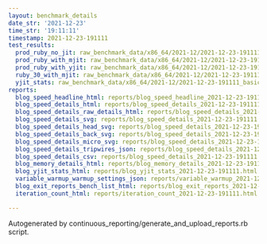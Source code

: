 ```yaml
---
layout: benchmark_details
date_str: '2021-12-23'
time_str: '19:11:11'
timestamp: 2021-12-23-191111
test_results:
  prod_ruby_no_jit: raw_benchmark_data/x86_64/2021-12/2021-12-23-191111_basic_benchmark_prod_ruby_no_jit.json
  prod_ruby_with_mjit: raw_benchmark_data/x86_64/2021-12/2021-12-23-191111_basic_benchmark_prod_ruby_with_mjit.json
  prod_ruby_with_yjit: raw_benchmark_data/x86_64/2021-12/2021-12-23-191111_basic_benchmark_prod_ruby_with_yjit.json
  ruby_30_with_mjit: raw_benchmark_data/x86_64/2021-12/2021-12-23-191111_basic_benchmark_ruby_30_with_mjit.json
  yjit_stats: raw_benchmark_data/x86_64/2021-12/2021-12-23-191111_basic_benchmark_yjit_stats.json
reports:
  blog_speed_headline_html: reports/blog_speed_headline_2021-12-23-191111.html
  blog_speed_details_html: reports/blog_speed_details_2021-12-23-191111.html
  blog_speed_details_raw_details_html: reports/blog_speed_details_2021-12-23-191111.raw_details.html
  blog_speed_details_svg: reports/blog_speed_details_2021-12-23-191111.svg
  blog_speed_details_head_svg: reports/blog_speed_details_2021-12-23-191111.head.svg
  blog_speed_details_back_svg: reports/blog_speed_details_2021-12-23-191111.back.svg
  blog_speed_details_micro_svg: reports/blog_speed_details_2021-12-23-191111.micro.svg
  blog_speed_details_tripwires_json: reports/blog_speed_details_2021-12-23-191111.tripwires.json
  blog_speed_details_csv: reports/blog_speed_details_2021-12-23-191111.csv
  blog_memory_details_html: reports/blog_memory_details_2021-12-23-191111.html
  blog_yjit_stats_html: reports/blog_yjit_stats_2021-12-23-191111.html
  variable_warmup_warmup_settings_json: reports/variable_warmup_2021-12-23-191111.warmup_settings.json
  blog_exit_reports_bench_list_html: reports/blog_exit_reports_2021-12-23-191111.bench_list.html
  iteration_count_html: reports/iteration_count_2021-12-23-191111.html

---
```

Autogenerated by continuous_reporting/generate_and_upload_reports.rb script.
